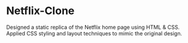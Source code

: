 # Netflix-Clone
Designed a static replica of the Netflix home page using HTML & CSS.
Applied CSS styling and layout techniques to mimic the original design.
